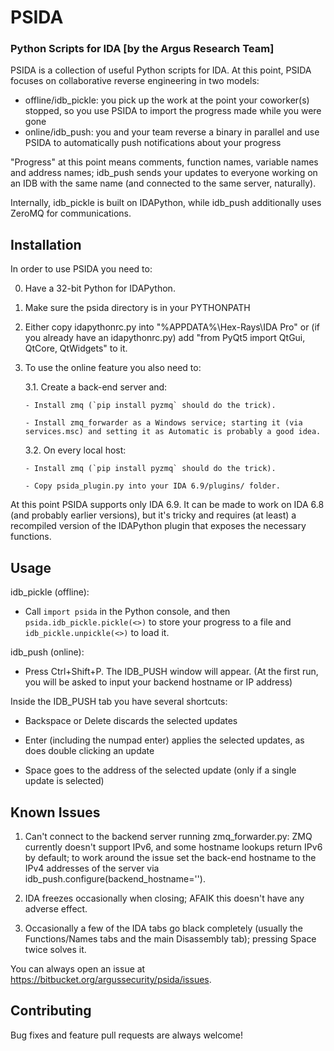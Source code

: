 PSIDA
=========
### Python Scripts for IDA [by the Argus Research Team]

PSIDA is a collection of useful Python scripts for IDA.
At this point, PSIDA focuses on collaborative reverse engineering in two models:
 - offline/idb_pickle: you pick up the work at the point your coworker(s) stopped, so you use PSIDA to import the progress made while you were gone
 - online/idb_push: you and your team reverse a binary in parallel and use PSIDA to automatically push notifications about your progress

"Progress" at this point means comments, function names, variable names and address names; idb_push sends your updates to everyone working on an IDB with the same name (and connected to the same server, naturally).
 
Internally, idb_pickle is built on IDAPython, while idb_push additionally uses ZeroMQ for communications.


Installation
------------
In order to use PSIDA you need to:

0. Have a 32-bit Python for IDAPython.

1. Make sure the psida directory is in your PYTHONPATH

2. Either copy idapythonrc.py into "%APPDATA%\Hex-Rays\IDA Pro" or (if you already have an idapythonrc.py) add "from PyQt5 import QtGui, QtCore, QtWidgets" to it.

3. To use the online feature you also need to:

    3.1. Create a back-end server and:

       - Install zmq (`pip install pyzmq` should do the trick).

       - Install zmq_forwarder as a Windows service; starting it (via services.msc) and setting it as Automatic is probably a good idea.

    3.2. On every local host:

       - Install zmq (`pip install pyzmq` should do the trick).

       - Copy psida_plugin.py into your IDA 6.9/plugins/ folder.


At this point PSIDA supports only IDA 6.9. It can be made to work on IDA 6.8 (and probably earlier versions), but it's tricky and requires (at least) a recompiled version of the IDAPython plugin that exposes the necessary functions.



Usage
------------
idb_pickle (offline): 

 - Call `import psida` in the Python console, and then `psida.idb_pickle.pickle(<>)` to store your progress to a file and `idb_pickle.unpickle(<>)` to load it.

idb_push (online): 

 - Press Ctrl+Shift+P. The IDB_PUSH window will appear. (At the first run, you will be asked to input your backend hostname or IP address)

Inside the IDB_PUSH tab you have several shortcuts:

 - Backspace or Delete discards the selected updates

 - Enter (including the numpad enter) applies the selected updates, as does double clicking an update

 - Space goes to the address of the selected update (only if a single update is selected)



Known Issues
------------
1. Can't connect to the backend server running zmq_forwarder.py: ZMQ currently doesn't support IPv6, and some hostname lookups return IPv6 by default; to work around the issue set the back-end hostname to the IPv4 addresses of the server via idb_push.configure(backend_hostname='<your backend IP>').

2. IDA freezes occasionally when closing; AFAIK this doesn't have any adverse effect.

3. Occasionally a few of the IDA tabs go black completely (usually the Functions/Names tabs and the main Disassembly tab); pressing Space twice solves it.


You can always open an issue at https://bitbucket.org/argussecurity/psida/issues.


Contributing
------------
Bug fixes and feature pull requests are always welcome!
